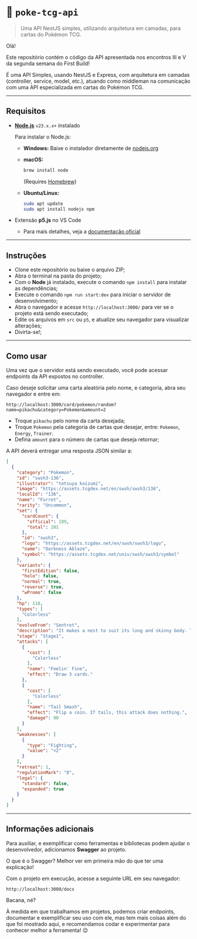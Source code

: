 # :beginner: `poke-tcg-api`

> Uma API NestJS simples, utilizando arquitetura em camadas, para cartas do 
> Pokémon TCG.

Olá!

Este repositório contém o código da API apresentada nos encontros III e V da 
segunda semana do First Build!

É uma API Simples, usando NestJS e Express, com arquitetura em camadas 
(controller, service, model, etc.), atuando como middleman na comunicação com 
uma API especializada em cartas do Pokémon TCG.

---

## Requisitos

- [**Node.js**](https://nodejs.org/en/download/) `v23.x.x+` instalado

  Para instalar o Node.js:
   - **Windows:**
     Baixe o instalador diretamente de [nodejs.org](https://nodejs.org/)

   - **macOS:**
     ```bash
     brew install node
     ```
     (Requires [Homebrew](https://brew.sh/))

   - **Ubuntu/Linux:**
     ```bash
     sudo apt update
     sudo apt install nodejs npm
     ```
- Extensão **p5.js** no VS Code
  - Para mais detalhes, veja a [documentação oficial](https://p5js.org/tutorials/setting-up-your-environment/#vscode)

---

## Instruções

- Clone este repositório ou baixe o arquivo ZIP;
- Abra o terminal na pasta do projeto;
- Com o **Node** já instalado, execute o comando `npm install` para instalar as dependências;
- Execute o comando `npm run start:dev` para iniciar o servidor de desenvolvimento;
- Abra o navegador e acesse `http://localhost:3000/` para ver se o projeto está sendo executado;
- Edite os arquivos em `src` ou `p5`, e atualize seu navegador para visualizar alterações;
- Divirta-se!;

---

## Como usar

Uma vez que o servidor está sendo executado, você pode acessar endpoints da API expostos no controller.

Caso deseje solicitar uma carta aleatória pelo nome, e categoria, abra seu navegador e entre em:

```
http://localhost:3000/card/pokemon/random?name=pikachu&category=Pokemon&amount=2
```

- Troque `pikachu` pelo nome da carta desejada;
- Troque `Pokemon` pela categoria de cartas que desejar, entre: `Pokemon`, `Energy`, `Trainer`.
- Defina `amount` para o número de cartas que deseja retornar;

A API deverá entregar uma resposta JSON similar a:

```json
[
  {
    "category": "Pokemon",
    "id": "swsh3-136",
    "illustrator": "tetsuya koizumi",
    "image": "https://assets.tcgdex.net/en/swsh/swsh3/136",
    "localId": "136",
    "name": "Furret",
    "rarity": "Uncommon",
    "set": {
      "cardCount": {
        "official": 189,
        "total": 201
      },
      "id": "swsh3",
      "logo": "https://assets.tcgdex.net/en/swsh/swsh3/logo",
      "name": "Darkness Ablaze",
      "symbol": "https://assets.tcgdex.net/univ/swsh/swsh3/symbol"
    },
    "variants": {
      "firstEdition": false,
      "holo": false,
      "normal": true,
      "reverse": true,
      "wPromo": false
    },
    "hp": 110,
    "types": [
      "Colorless"
    ],
    "evolveFrom": "Sentret",
    "description": "It makes a nest to suit its long and skinny body. The nest is impossible for other Pokémon to enter.",
    "stage": "Stage1",
    "attacks": [
      {
        "cost": [
          "Colorless"
        ],
        "name": "Feelin' Fine",
        "effect": "Draw 3 cards."
      },
      {
        "cost": [
          "Colorless"
        ],
        "name": "Tail Smash",
        "effect": "Flip a coin. If tails, this attack does nothing.",
        "damage": 90
      }
    ],
    "weaknesses": [
      {
        "type": "Fighting",
        "value": "×2"
      }
    ],
    "retreat": 1,
    "regulationMark": "D",
    "legal": {
      "standard": false,
      "expanded": true
    }
  }
]
```

---

## Informações adicionais

Para auxiliar, e exemplificar como ferramentas e bibliotecas podem ajudar o desenvolvedor, adicionamos **Swagger** ao projeto.

O que é o Swagger? Melhor ver em primeira mão do que ter uma explicação!

Com o projeto em execução, acesse a seguinte URL em seu navegador:

```http://localhost:3000/docs```

Bacana, né?

À medida em que trabalhamos em projetos, podemos criar endpoints, documentar e exemplificar seu uso com ele, mas tem mais coisas além do que foi mostrado 
aqui, e recomendamos codar e experimentar para conhecer melhor a ferramenta! :wink:
